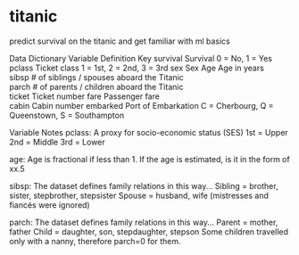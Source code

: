 # titanic
predict survival on the titanic and get familiar with ml basics


Data Dictionary
Variable	Definition	                              Key
survival	Survival	                              0 = No, 1 = Yes
pclass	    Ticket class	                          1 = 1st, 2 = 2nd, 3 = 3rd
sex	        Sex	
Age	        Age in years	
sibsp	  # of siblings / spouses aboard the Titanic	
parch	  # of parents / children aboard the Titanic	
ticket	  Ticket number	
fare	   Passenger fare	
cabin	   Cabin number	
embarked	Port of Embarkation	                     C = Cherbourg, Q = Queenstown, S = Southampton

Variable Notes
pclass: A proxy for socio-economic status (SES)
1st = Upper
2nd = Middle
3rd = Lower

age: Age is fractional if less than 1. If the age is estimated, is it in the form of xx.5

sibsp: The dataset defines family relations in this way...
Sibling = brother, sister, stepbrother, stepsister
Spouse = husband, wife (mistresses and fiancés were ignored)

parch: The dataset defines family relations in this way...
Parent = mother, father
Child = daughter, son, stepdaughter, stepson
Some children travelled only with a nanny, therefore parch=0 for them.
